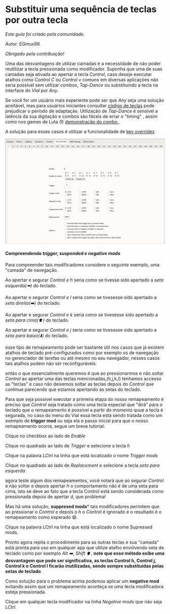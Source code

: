 # Substituir uma sequência de teclas por  outra tecla

_Este guia foi criado pela comunidade._

_Autor: EGmux99._

_Obrigado pela contribuição!_

Uma das desvantagens de utilizar camadas é a necessidade de não poder reutilizar a tecla pressionada como modificador.
Suponha que uma de suas camadas seja ativada ao apertar a tecla *Control*, caso deseje executar atalhos como *Control C* ou *Control v* comuns em diversas aplicações não seria possível sem utilizar combos, *Tap-Dance* ou substituindo a tecla na interface do *Vial* por *Any*.

Se você for um usuário mais experiente pode ser que *Any* seja uma solução aceitável, mas para usuários iniciantes consultar [código de teclas](https://docs.qmk.fm/features/command) pode prejudicar o período de adaptação. Utilização de *Tap-Dance* é sensível a latência da sua digitação e combos são fáceis de errar o "timing" , assim como nos games de Luta 😞 [demonstração do combo ](https://www.youtube.com/shorts/MjQF17hFAzg).

A solução para esses casos é utilizar a funcionalidade de [key overrides](https://docs.qmk.fm/features/key_overrides) 

<img src="../../imagens/funcionalidade_override.png" alt="Funcionalidade.png" width="800">

#### Compreendendo *trigger, suspended e negative mods*

Para compreender tais modificadores considere o seguinte exemplo, uma "camada" de navegação.

Ao apertar e segurar *Control e h* seria como se tivesse sido apertado a *seta esquerda(⬅️)* do teclado.

Ao apertar e segurar *Control e l* seria como se tivesesse sido apertado a *seta direita(➡️)* do teclado.

Ao apertar e segurar *Control e k* seria como se tivesesse sido apertado a *seta para cima(⬆️)* do teclado.

Ao apertar e segurar *Control e j* seria como se tivesesse sido apertado a *seta para baixo(⬇️)* do teclado.

esse tipo de remapeamento pode ser bastante útil nos casos que já existem atalhos de teclado pré-configurados
como por exemplo os de navegação no gerenciador de tarefas ou até mesmo no seu navegador, nesses casos tais atalhos podem não ser reconfiguráveis.

então o que essencialmente queremos é que ao pressionarmos e não soltar *Control* ao apertar uma das teclas mencionadas,(h,j,k,l) tenhamos accesso as "teclas" e caso não deixemos soltar as teclas depois do *Control* que continue parecendo que estamos apertando as setas do teclado.

Para que seja possível executar a primeira etapa do nosso remapeamento é preciso que *Control* seja tratado como uma tecla especial que "dirá" para o teclado que o remapeamento é possível a partir do momento quue a tecla é segurada, no caso do menu do Vial essa tecla está sendo tratada como um exemplo de **trigger  mod** ou seja ela o passo inicial para que o nosso remapeamento ocorra, segue um breve tutorial:

Clique no checkbox ao lado de *Enable*

Clique no quadrado ao lado de *Trigger* e selecione a tecla *h*

Clique na palavra *LCtrl* na linha que está localizado o nome *Trigger mods*

Clique no quadrado ao lado de *Replacement* e selecione a tecla *seta para esquerda*

agora teste algum dos remapeamentos, você notará que ao segurar *Control* e não soltar e depois apertar *h* o comportamento não é de uma seta para cima, isto se deve ao fato que a tecla Control está sendo considerada como pressionada depois de apertar *d*, que problema!

Mas há uma solução, **suppresed mods*** tais modificadores permitem que ao pressionar o *Control* e depois o *h*  o *Control* é ignorado e o resultado é o remapeamento como esperado 😄.

Clique na palavra LCtrl na linha que está localizado o nome Supressed mods.

Pronto agora repita o procedimento para as outras teclas e sua "camada" está pronta para uso em qualquer app que utilize atalho envolvendo seta de teclado como por exemplo *Alt ➡️, Shift ⬆️*, **note que esse método exibe uma desvantagem que pode ser significativa, as teclas Control h, Control j, Control k e Control l ficarão inutilizadas, sendo sempre substítuidas pelas setas de teclado**.

Como solução para o problema acima podemos aplicar um  **negative mod** evitando assim que um remapeamento aconteça se uma tecla modificadora esteja pressionada. 

Clique em qualquer tecla modificador na linha *Negative mods* que não seja *LCtrl*.
